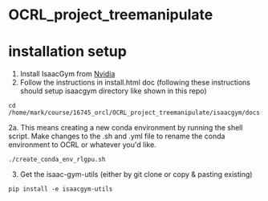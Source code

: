 # OCRL_project_treemanipulate

# installation setup
1. Install IsaacGym from [Nvidia](https://developer.nvidia.com/isaac-gym)
2. Follow the instructions in install.html doc (following these instructions should setup isaacgym directory like shown in this repo)
```
cd /home/mark/course/16745_orcl/OCRL_project_treemanipulate/isaacgym/docs
```

2a. This means creating a new conda environment by running the shell script. Make changes to the .sh and .yml file to rename the conda environment to OCRL or whatever you'd like.
```
./create_conda_env_rlgpu.sh
```

3. Get the isaac-gym-utils (either by git clone or copy & pasting existing)
```
pip install -e isaacgym-utils
```
